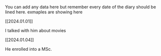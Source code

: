 You can add any data here but remember every date of the diary should be lined here. exmaples are showing here

[[2024.01.01]] 

I talked with him about movies


[[2024.01.04]]

He enrolled into a MSc.
